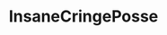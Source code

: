 ---
title: InsaneCringePosse
crosslinks:
- juggalo
- relationship_advice
- THE_PACK
- trashy
- autotldr
---